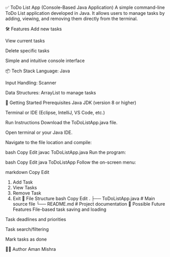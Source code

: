✅ ToDo List App (Console-Based Java Application)
A simple command-line ToDo List application developed in Java. It allows users to manage tasks by adding, viewing, and removing them directly from the terminal.

🛠️ Features
Add new tasks

View current tasks

Delete specific tasks

Simple and intuitive console interface

📦 Tech Stack
Language: Java

Input Handling: Scanner

Data Structures: ArrayList<String> to manage tasks

🚀 Getting Started
Prerequisites
Java JDK (version 8 or higher)

Terminal or IDE (Eclipse, IntelliJ, VS Code, etc.)

Run Instructions
Download the ToDoListApp.java file.

Open terminal or your Java IDE.

Navigate to the file location and compile:

bash
Copy
Edit
javac ToDoListApp.java
Run the program:

bash
Copy
Edit
java ToDoListApp
Follow the on-screen menu:

markdown
Copy
Edit
1. Add Task
2. View Tasks
3. Remove Task
4. Exit
📁 File Structure
bash
Copy
Edit
.
├── ToDoListApp.java     # Main source file
└── README.md            # Project documentation
🔮 Possible Future Features
File-based task saving and loading

Task deadlines and priorities

Task search/filtering

Mark tasks as done

👨‍💻 Author
Aman Mishra
